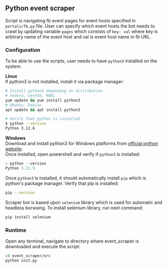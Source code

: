 ## Python event scraper

Script is navigating fb event pages for event hosts specified in `portals/fb.py` file. User can specify which event hosts the bot needs to crawl by updating variable `pages` which consists of `key: val` where key is arbitrary name of the event host and val is event host name in fb URL.

### Configuration
To be able to use the scripts, user needs to have `python3` installed on the system.

**Linux**\
If python3 is not installed, install it via package manager:
```bash
# Install python3 depending on distribution
# Fedora, CentOS, RHEL
yum update && yum install python3
# Ubuntu, Debian
apt update && apt install python3 

# Verify that python is installed
$ python --version
Python 3.12.6
```

**Windows**\
Download and install python3 for Windows platforms from [official python website](https://www.python.org/downloads/windows). \
Once installed, open powershell and verify if `python3` is installed:
```powershell
> python --version
Python 3.11.9  
```

Once `python3` is installed, it should automatically install `pip` which is python's package manager.
Verify that pip is installed:
```bash
pip --version
```

Scraper bot is based upon `selenium` library which is used for automatic and headless borwsing.
To install selenium library, run next command:
```bash
pip install selenium
```

### Runtime
Open any terminal, navigate to directory where event_scraper is downloaded and execute the script: 
```bash
cd event_scraper/src
python init.py
```
